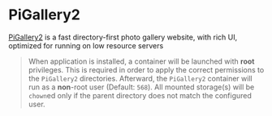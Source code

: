# PiGallery2

[PiGallery2](https://bpatrik.github.io/pigallery2) is a fast directory-first photo gallery website, with rich UI, optimized for running on low resource servers

> When application is installed, a container will be launched with **root** privileges.
> This is required in order to apply the correct permissions to the `PiGallery2` directories.
> Afterward, the `PiGallery2` container will run as a **non**-root user (Default: `568`).
> All mounted storage(s) will be `chown`ed only if the parent directory does not match the configured user.
